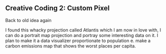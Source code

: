 ## Creative Coding 2: Custom Pixel

Back to old idea again

I found this whacky projection called Atlantis which I am now in love with, I can do a portrait map projection and portray some interesting data on it. I plan to make it a data visualizer proportionate to population e. make a carbon emissions map that shows the worst places per capita.